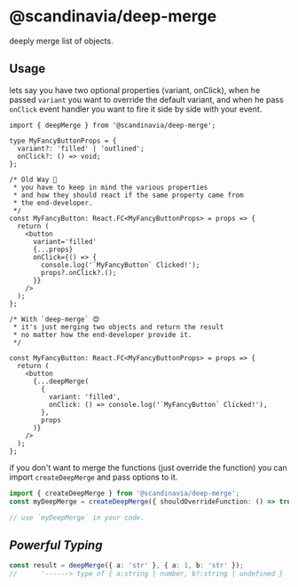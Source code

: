 # @scandinavia/deep-merge

deeply merge list of objects.

## Usage

lets say you have two optional properties (variant, onClick), when he passed `variant` you want to override the default variant, and when he pass `onClick` event handler you want to fire it side by side with your event.

```tsx
import { deepMerge } from '@scandinavia/deep-merge';

type MyFancyButtonProps = {
  variant?: 'filled' | 'outlined';
  onClick?: () => void;
};

/* Old Way 🤕
 * you have to keep in mind the various properties
 * and how they should react if the same property came from
 * the end-developer.
 */
const MyFancyButton: React.FC<MyFancyButtonProps> = props => {
  return (
    <button
      variant='filled'
      {...props}
      onClick={() => {
        console.log('`MyFancyButton` Clicked!');
        props?.onClick?.();
      }}
    />
  );
};

/* With `deep-merge` 😍
 * it's just merging two objects and return the result
 * no matter how the end-developer provide it.
 */

const MyFancyButton: React.FC<MyFancyButtonProps> = props => {
  return (
    <button
      {...deepMerge(
        {
          variant: 'filled',
          onClick: () => console.log('`MyFancyButton` Clicked!'),
        },
        props
      )}
    />
  );
};
```

if you don't want to merge the functions (just override the function) you can import `createDeepMerge` and pass options to it.

```ts
import { createDeepMerge } from '@scandinavia/deep-merge';
const myDeepMerge = createDeepMerge({ shouldOverrideFunction: () => true });

// use `myDeepMerge` in your code.
```

## **_Powerful Typing_**

```ts
const result = deepMerge({ a: 'str' }, { a: 1, b: 'str' });
//      '------> type of { a:string | number, b?:string | undefined }
```
